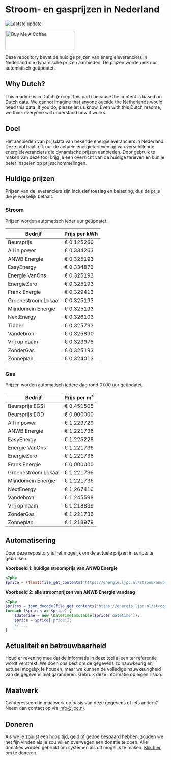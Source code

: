 # Stroom- en gasprijzen in Nederland

![Laatste update](https://img.shields.io/badge/laatste%20update-2023--11--16%2019%3A00%20CET-brightgreen)

<a href="https://www.buymeacoffee.com/Lars-" target="_blank"><img src="https://cdn.buymeacoffee.com/buttons/v2/default-orange.png" alt="Buy Me A Coffee" height="60" style="height: 60px !important;width: 217px !important;" ></a>

Deze repository bevat de huidige prijzen van energieleveranciers in Nederland die dynamische prijzen aanbieden. De prijzen worden elk uur automatisch geüpdatet.

## Why Dutch?

This readme is in Dutch (except this part) because the content is based on Dutch data. We cannot imagine that anyone outside the Netherlands would need this data. If you do, please let us know. Even with this Dutch readme, we think
everyone will understand how it works.

## Doel

Het aanbieden van prijsdata van bekende energieleveranciers in Nederland. Deze tool haalt elk uur de actuele energietarieven op van verschillende energieleveranciers die dynamische prijzen aanbieden. Door gebruik te maken van deze tool
krijg je een overzicht van de huidige tarieven en kun je beter inspelen op prijsschommelingen.

## Huidige prijzen

Prijzen van de leveranciers zijn inclusief toeslag en belasting, dus de prijs die je werkelijk betaalt.

### Stroom

Prijzen worden automatisch ieder uur geüpdatet.

 Bedrijf | Prijs per kWh 
---------|---------------
Beursprijs | € 0,125260
All in power | € 0,334263
ANWB Energie | € 0,325193
EasyEnergy | € 0,334873
Energie VanOns | € 0,325193
EnergieZero | € 0,325193
Frank Energie | € 0,329413
Groenestroom Lokaal | € 0,325193
Mijndomein Energie | € 0,325193
NextEnergy | € 0,326103
Tibber | € 0,325793
Vandebron | € 0,325890
Vrij op naam | € 0,323978
ZonderGas | € 0,325193
Zonneplan | € 0,324013


### Gas

Prijzen worden automatisch iedere dag rond 07.00 uur geüpdatet.

 Bedrijf | Prijs per m³ 
---------|--------------
Beursprijs EGSI | € 0,451505
Beursprijs EOD | € 0,000000
All in power | € 1,229729
ANWB Energie | € 1,221736
EasyEnergy | € 1,225228
Energie VanOns | € 1,221736
EnergieZero | € 1,221736
Frank Energie | € 0,000000
Groenestroom Lokaal | € 1,221736
Mijndomein Energie | € 1,221736
NextEnergy | € 1,267416
Vandebron | € 1,245598
Vrij op naam | € 1,218839
ZonderGas | € 1,221736
Zonneplan | € 1,218979


## Automatisering

Door deze repository is het mogelijk om de actuele prijzen in scripts te gebruiken.

**Voorbeeld 1: huidige stroomprijs van ANWB Energie**

```php
<?php
$price = (float)file_get_contents('https://energie.ljpc.nl/stroom/anwb-energie-nu.txt');

```

**Voorbeeld 2: alle stroomprijzen van ANWB Energie vandaag**

```php
<?php
$prices = json_decode(file_get_contents('https://energie.ljpc.nl/stroom/all-in-power-vandaag.json'),true);
foreach ($prices as $price) {
    $dateTime = new \DateTimeImmutable($price['datetime']);
    $price = $price['price'];
    // ...
}
```

## Actualiteit en betrouwbaarheid

Houd er rekening mee dat de informatie in deze tool alleen ter referentie wordt verstrekt. We doen ons best om de gegevens zo nauwkeurig en actueel mogelijk te houden, maar we kunnen de volledige nauwkeurigheid van de gegevens niet
garanderen. Gebruik deze informatie op eigen risico.

## Maatwerk

Geïnteresseerd in maatwerk op basis van deze gegevens of iets anders? Neem dan contact op
via [info@ljpc.nl](mailto:info@ljpc.nl?subject=Energie%20prijzen).

## Doneren

Als we je zojuist een hoop tijd, geld of gedoe bespaard hebben, zouden we het fijn vinden als je zou willen overwegen een
donatie te doen. Alle donaties worden gebruikt om systemen als dit mogelijk te
maken. [Klik hier](https://www.buymeacoffee.com/Lars-) om te doneren.
